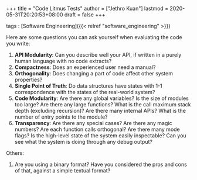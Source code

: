 +++
title = "Code Litmus Tests"
author = ["Jethro Kuan"]
lastmod = 2020-05-31T20:20:53+08:00
draft = false
+++

tags
: [Software Engineering]({{< relref "software_engineering" >}})

Here are some questions you can ask yourself when evaluating the code
you write:

1.  **API Modularity**: Can you describe well your API, if written in a purely human
    language with no code extracts?
2.  **Compactness**: Does an experienced user need a manual?
3.  **Orthogonality**: Does changing a part of code affect other system properties?
4.  **Single Point of Truth**: Do data structures have states with 1-1
    correspondence with the states of the real-world system?
5.  **Code Modularity**: Are there any global variables? Is the size of
    modules too large? Are there any large functions? What is the call
    maximum stack depth (excluding recursion)? Are there many internal
    APIs? What is the number of entry points to the module?
6.  **Transparency**: Are there any special cases? Are there any magic
    numbers? Are each function calls orthogonal? Are there many mode
    flags? Is the high-level state of the system easily inspectable?
    Can you see what the system is doing through any debug output?

Others:

1.  Are you using a binary format? Have you considered the pros and
    cons of that, against a simple textual format?
